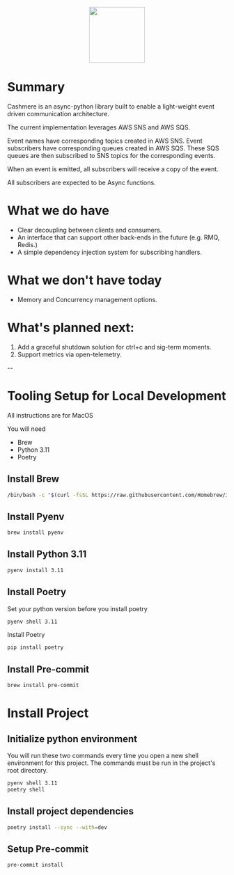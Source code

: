 <p align="center">
<img src="assets/cashmere.png" width="128" height="128" />
</p>

# Summary
Cashmere is an async-python library built to enable a light-weight event driven communication architecture.

The current implementation leverages AWS SNS and AWS SQS.

Event names have corresponding topics created in AWS SNS.
Event subscribers have corresponding queues created in AWS SQS.
These SQS queues are then subscribed to SNS topics for the corresponding events.

When an event is emitted, all subscribers will receive a copy of the event.

All subscribers are expected to be Async functions.

# What we do have
- Clear decoupling between clients and consumers.
- An interface that can support other back-ends in the future (e.g. RMQ, Redis.)
- A simple dependency injection system for subscribing handlers.

# What we don't have today
- Memory and Concurrency management options.

# What's planned next:
1. Add a graceful shutdown solution for ctrl+c and sig-term moments.
2. Support metrics via open-telemetry. 

--

# Tooling Setup for Local Development
All instructions are for MacOS

You will need
- Brew
- Python 3.11
- Poetry

## Install Brew

```bash
/bin/bash -c "$(curl -fsSL https://raw.githubusercontent.com/Homebrew/install/HEAD/install.sh)"
```

## Install Pyenv

```bash
brew install pyenv
```

## Install Python 3.11

```bash
pyenv install 3.11
```

## Install Poetry

Set your python version before you install poetry
```bash
pyenv shell 3.11
```

Install Poetry
```bash
pip install poetry
```

## Install Pre-commit

```bash
brew install pre-commit
```

# Install Project

## Initialize python environment

You will run these two commands every time you open a new shell environment for this project.
The commands must be run in the project's root directory.

```bash
pyenv shell 3.11
poetry shell
```
## Install project dependencies

```bash
poetry install --sync --with=dev
```

## Setup Pre-commit

```bash
pre-commit install
```
